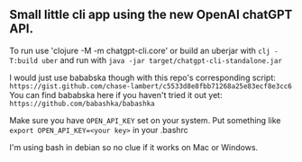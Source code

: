 ## Small little cli app using the new OpenAI chatGPT API.

To run use 'clojure -M -m chatgpt-cli.core' or build an 
uberjar with `clj -T:build uber` and run with 
`java -jar target/chatgpt-cli-standalone.jar`

I would just use bababska though with this repo's corresponding script:
`https://gist.github.com/chase-lambert/c5533d8e8fbb71268a25e83ecf8e3cc6`
You can find bababska here if you haven't tried it out yet:
`https://github.com/babashka/babashka`

Make sure you have `OPEN_API_KEY` set on your system.
Put something like `export OPEN_API_KEY=<your key>` in 
your .bashrc

I'm using bash in debian so no clue if it works on Mac or Windows.
